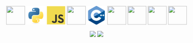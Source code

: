 <div align="center">
<!-- ÍCONES DAS LINGUAGENS  -->
<p align="center">
<img src="https://cdn.jsdelivr.net/gh/devicons/devicon@latest/icons/vscode/vscode-original.svg" width="50" height="50"/> 
<img src="https://raw.githubusercontent.com/devicons/devicon/master/icons/python/python-original.svg" width="50" height="50"/>      
<img src="https://raw.githubusercontent.com/devicons/devicon/master/icons/javascript/javascript-original.svg" width="50" height="50"/>  
<img src="https://cdn.jsdelivr.net/gh/devicons/devicon@latest/icons/visualstudio/visualstudio-original.svg" width="50" height="50"/> 
<img src="https://raw.githubusercontent.com/devicons/devicon/master/icons/cplusplus/cplusplus-original.svg" width="50" height="50"/>
<img src="https://cdn.jsdelivr.net/gh/devicons/devicon@latest/icons/debian/debian-original.svg" width="50" height="50"/>      
<img src="https://cdn.jsdelivr.net/gh/devicons/devicon@latest/icons/kalilinux/kalilinux-original-wordmark.svg" width="50" height="50"/>
<img src="https://cdn.jsdelivr.net/gh/devicons/devicon@latest/icons/linux/linux-original.svg" width="50" height="50"/>
<img src="https://cdn.jsdelivr.net/gh/devicons/devicon@latest/icons/tex/tex-original.svg" width="50" height="50"/>      
</p>
<!-- GITHUB STATUS -->
<img height="180em" src="https://github-readme-stats.vercel.app/api?username=NerostavKuznetsov&cache_seconds=0&show_icons=true&theme=dark&include_all_commits=true&count_private=true"/>
<img height="180em" src="https://github-readme-stats.vercel.app/api/top-langs/?username=NerostavKuznetsov&cache_seconds=0&layout=compact&show_icons=true&theme=merko"/>
</div>

















